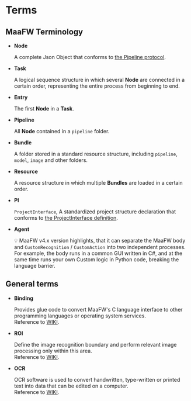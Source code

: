 # Terms

## MaaFW Terminology

- **Node**

    A complete Json Object that conforms to [the Pipeline protocol](3.1-PipelineProtocol.md).

- **Task**

    A logical sequence structure in which several **Node** are connected in a certain order, representing the entire process from beginning to end.

- **Entry**

    The first **Node** in a **Task**.

- **Pipeline**

    All **Node** contained in a `pipeline` folder.

- **Bundle**

    A folder stored in a standard resource structure, including `pipeline`, `model`, `image` and other folders.

- **Resource**

    A resource structure in which multiple **Bundles** are loaded in a certain order.

- **PI**

    `ProjectInterface`, A standardized project structure declaration that conforms to [the ProjectInterface definition](../zh_cn/3.2-ProjectInterface协议.md).

- **Agent**

    💡 MaaFW v4.x version highlights, that it can separate the MaaFW body and `CustomRecognition` / `CustomAction` into two independent processes.  
    For example, the body runs in a common GUI written in C#, and at the same time runs your own Custom logic in Python code, breaking the language barrier.

## General terms

- **Binding**

    Provides glue code to convert MaaFW's C language interface to other programming languages ​​or operating system services.  
    Reference to [WIKI](https://en.wikipedia.org/wiki/Language_binding).

- **ROI**

    Define the image recognition boundary and perform relevant image processing only within this area.  
    Reference to [WIKI](https://en.wikipedia.org/wiki/Region_of_interest).

- **OCR**

    OCR software is used to convert handwritten, type-written or printed text into data that can be edited on a computer.  
    Reference to [WIKI](https://en.wikipedia.org/wiki/Optical_character_recognition).
